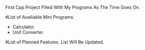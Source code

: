 First Cpp Project Filled With My Programs As The Time Goes On.

#List of Availiable Mini Programs.
- Calculator.
- Unit Converter.

#List of Planned Features.
List Will Be Updated.
